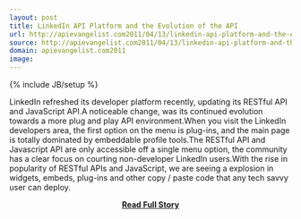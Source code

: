 ```yaml
---
layout: post
title: LinkedIn API Platform and the Evolution of the API
url: http://apievangelist.com2011/04/13/linkedin-api-platform-and-the-evolution-of-the-api/
source: http://apievangelist.com2011/04/13/linkedin-api-platform-and-the-evolution-of-the-api/
domain: apievangelist.com2011
image: 
---
```

{% include JB/setup %}<p>LinkedIn refreshed its developer platform recently, updating its RESTful API and JavaScript API.A noticeable change, was its continued evolution towards a more plug and play API environment.When you visit the LinkedIn developers area, the first option on the menu is plug-ins, and the main page is totally dominated by embeddable profile tools.The RESTful API and Javascript API are only accessible off a single menu option, the community has a clear focus on courting non-developer LinkedIn users.With the rise in popularity of RESTful APIs and JavaScript, we are seeing a explosion in widgets, embeds, plug-ins and other copy / paste code that any tech savvy user can deploy.</p>
<center><p><a href="http://apievangelist.com2011/04/13/linkedin-api-platform-and-the-evolution-of-the-api/" style='padding:25px; font-sze:18px; font-weight: bold;'>Read Full Story</a></p></center>
